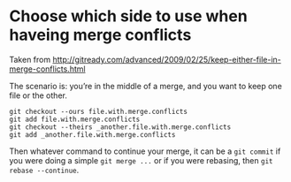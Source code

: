 # Choose which side to use when haveing merge conflicts

Taken from
http://gitready.com/advanced/2009/02/25/keep-either-file-in-merge-conflicts.html


The scenario is: you’re in the middle of a merge, and you want to keep one file
or the other.

```
git checkout --ours file.with.merge.conflicts
git add file.with.merge.conflicts
git checkout --theirs _another.file.with.merge.conflicts
git add _another.file.with.merge.conflicts
```

Then whatever command to continue your merge, it can be a `git commit` if you
were doing a simple `git merge ...` or if you were rebasing, then `git rebase
--continue`.
